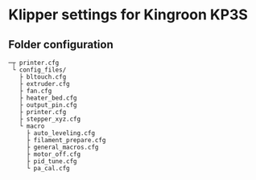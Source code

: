 # Klipper settings for Kingroon KP3S

## Folder configuration
```
─┬ printer.cfg
 └ config_files/
   ├ bltouch.cfg
   ├ extruder.cfg
   ├ fan.cfg
   ├ heater_bed.cfg
   ├ output_pin.cfg
   ├ printer.cfg
   ├ stepper_xyz.cfg
   └ macro
     ├ auto_leveling.cfg
     ├ filament_prepare.cfg
     ├ general_macros.cfg
     ├ motor_off.cfg
     ├ pid_tune.cfg
     └ pa_cal.cfg
```